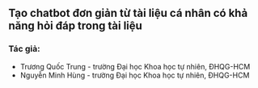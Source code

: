 ## Tạo chatbot đơn giản từ tài liệu cá nhân có khả năng hỏi đáp trong tài liệu

### Tác giả:

- Trương Quốc Trung - trường Đại học Khoa học tự nhiên, ĐHQG-HCM
- Nguyễn Minh Hùng - trường Đại học Khoa học tự nhiên, ĐHQG-HCM
